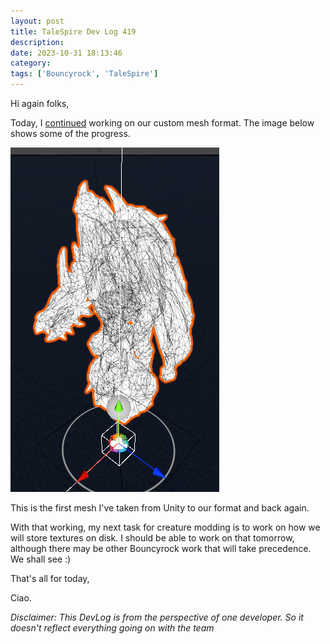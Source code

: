 ```yaml
---
layout: post
title: TaleSpire Dev Log 419
description:
date: 2023-10-31 18:13:46
category:
tags: ['Bouncyrock', 'TaleSpire']
---
```


Hi again folks,

Today, I [continued](https://bouncyrock.com/news/articles/talespire-dev-log-418) working on our custom mesh format. The image below shows some of the progress.

![first mesh loaded from custom format](/assets/images/mesh0.png)

This is the first mesh I've taken from Unity to our format and back again.

With that working, my next task for creature modding is to work on how we will store textures on disk. I should be able to work on that tomorrow, although there may be other Bouncyrock work that will take precedence. We shall see :)

That's all for today,

Ciao.

*Disclaimer: This DevLog is from the perspective of one developer. So it doesn't reflect everything going on with the team*
